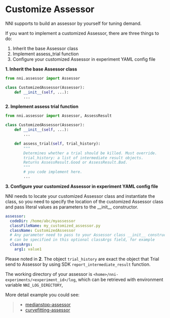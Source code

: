 # Customize Assessor

NNI supports to build an assessor by yourself for tuning demand.

If you want to implement a customized Assessor, there are three things to do:

1. Inherit the base Assessor class
1. Implement assess_trial function
1. Configure your customized Assessor in experiment YAML config file

**1. Inherit the base Assessor class**

```python
from nni.assessor import Assessor

class CustomizedAssessor(Assessor):
    def __init__(self, ...):
        ...
```

**2. Implement assess trial function**

```python
from nni.assessor import Assessor, AssessResult

class CustomizedAssessor(Assessor):
    def __init__(self, ...):
        ...

    def assess_trial(self, trial_history):
        """
        Determines whether a trial should be killed. Must override.
        trial_history: a list of intermediate result objects.
        Returns AssessResult.Good or AssessResult.Bad.
        """
        # you code implement here.
        ...
```

**3. Configure your customized Assessor in experiment YAML config file**

NNI needs to locate your customized Assessor class and instantiate the class, so you need to specify the location of the customized Assessor class and pass literal values as parameters to the \_\_init__ constructor.

```yaml
assessor:
  codeDir: /home/abc/myassessor
  classFileName: my_customized_assessor.py
  className: CustomizedAssessor
  # Any parameter need to pass to your Assessor class __init__ constructor
  # can be specified in this optional classArgs field, for example
  classArgs:
    arg1: value1
```

Please noted in **2**. The object `trial_history` are exact the object that Trial send to Assessor by using SDK `report_intermediate_result` function.

The working directory of your assessor is `<home>/nni-experiments/<experiment_id>/log`, which can be retrieved with environment variable `NNI_LOG_DIRECTORY`,

More detail example you could see:
> * [medianstop-assessor](https://github.com/Microsoft/nni/tree/master/src/sdk/pynni/nni/medianstop_assessor)
> * [curvefitting-assessor](https://github.com/Microsoft/nni/tree/master/src/sdk/pynni/nni/curvefitting_assessor)